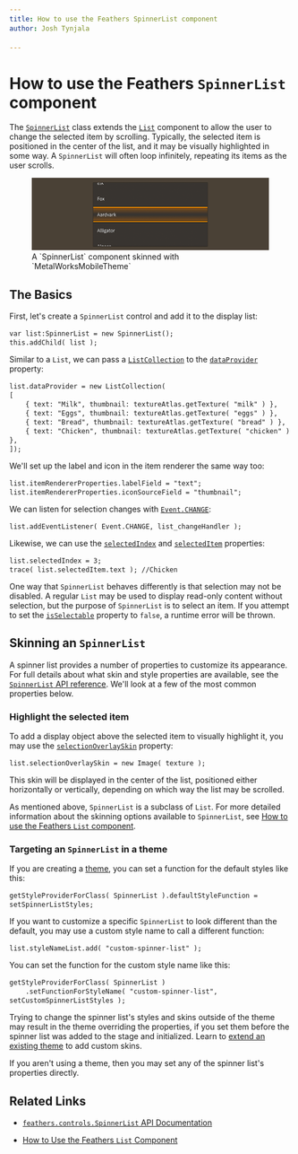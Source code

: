 ```yaml
---
title: How to use the Feathers SpinnerList component  
author: Josh Tynjala

---
```

# How to use the Feathers `SpinnerList` component

The [`SpinnerList`](../api-reference/feathers/controls/SpinnerList.html) class extends the [`List`](list.html) component to allow the user to change the selected item by scrolling. Typically, the selected item is positioned in the center of the list, and it may be visually highlighted in some way. A `SpinnerList` will often loop infinitely, repeating its items as the user scrolls.

<figure>
<img src="images/spinner-list.png" srcset="images/spinner-list@2x.png 2x" alt="Screenshot of a Feathers SpinnerList component" />
<figcaption>A `SpinnerList` component skinned with `MetalWorksMobileTheme`</figcaption>
</figure>

## The Basics

First, let's create a `SpinnerList` control and add it to the display list:

``` code
var list:SpinnerList = new SpinnerList();
this.addChild( list );
```

Similar to a `List`, we can pass a [`ListCollection`](../api-reference/feathers/data/ListCollection.html) to the [`dataProvider`](../api-reference/feathers/controls/List.html#dataProvider) property:

``` code
list.dataProvider = new ListCollection(
[
    { text: "Milk", thumbnail: textureAtlas.getTexture( "milk" ) },
    { text: "Eggs", thumbnail: textureAtlas.getTexture( "eggs" ) },
    { text: "Bread", thumbnail: textureAtlas.getTexture( "bread" ) },
    { text: "Chicken", thumbnail: textureAtlas.getTexture( "chicken" ) },
]);
```

We'll set up the label and icon in the item renderer the same way too:

``` code
list.itemRendererProperties.labelField = "text";
list.itemRendererProperties.iconSourceField = "thumbnail";
```

We can listen for selection changes with [`Event.CHANGE`](../api-reference/feathers/controls/List.html#event:change):

``` code
list.addEventListener( Event.CHANGE, list_changeHandler );
```

Likewise, we can use the [`selectedIndex`](../api-reference/feathers/controls/List.html#selectedIndex) and [`selectedItem`](../api-reference/feathers/controls/List.html#selectedItem) properties:

``` code
list.selectedIndex = 3;
trace( list.selectedItem.text ); //Chicken
```

One way that `SpinnerList` behaves differently is that selection may not be disabled. A regular `List` may be used to display read-only content without selection, but the purpose of `SpinnerList` is to select an item. If you attempt to set the [`isSelectable`](../api-reference/feathers/controls/List.html#isSelectable) property to `false`, a runtime error will be thrown.

## Skinning an `SpinnerList`

A spinner list provides a number of properties to customize its appearance. For full details about what skin and style properties are available, see the [`SpinnerList` API reference](../api-reference/feathers/controls/SpinnerList.html). We'll look at a few of the most common properties below.

### Highlight the selected item

To add a display object above the selected item to visually highlight it, you may use the [`selectionOverlaySkin`](../api-reference/feathers/controls/SpinnerList.html#selectionOverlaySkin) property:

``` code
list.selectionOverlaySkin = new Image( texture );
```

This skin will be displayed in the center of the list, positioned either horizontally or vertically, depending on which way the list may be scrolled.

As mentioned above, `SpinnerList` is a subclass of `List`. For more detailed information about the skinning options available to `SpinnerList`, see [How to use the Feathers `List` component](list.html).

### Targeting an `SpinnerList` in a theme

If you are creating a [theme](themes.html), you can set a function for the default styles like this:

``` code
getStyleProviderForClass( SpinnerList ).defaultStyleFunction = setSpinnerListStyles;
```

If you want to customize a specific `SpinnerList` to look different than the default, you may use a custom style name to call a different function:

``` code
list.styleNameList.add( "custom-spinner-list" );
```

You can set the function for the custom style name like this:

``` code
getStyleProviderForClass( SpinnerList )
    .setFunctionForStyleName( "custom-spinner-list", setCustomSpinnerListStyles );
```

Trying to change the spinner list's styles and skins outside of the theme may result in the theme overriding the properties, if you set them before the spinner list was added to the stage and initialized. Learn to [extend an existing theme](extending-themes.html) to add custom skins.

If you aren't using a theme, then you may set any of the spinner list's properties directly.

## Related Links

-   [`feathers.controls.SpinnerList` API Documentation](../api-reference/feathers/controls/SpinnerList.html)

-   [How to Use the Feathers `List` Component](list.html)